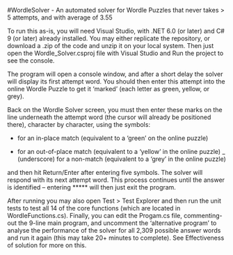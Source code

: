 #WordleSolver - An automated solver for Wordle Puzzles that never takes > 5 attempts, and with average of 3.55

To run this as-is, you will need Visual Studio, with .NET 6.0 (or later) and C# 9 (or later) already installed. You may either replicate the repository, or download a .zip of the code and unzip it on your local system. Then just open the Wordle_Solver.csproj file with Visual Studio and Run the project to see the console.

The program will open a console window, and after a short delay the solver will display its first attempt word. You should then enter this attempt into the online Wordle Puzzle to get it ‘marked’ (each letter as green, yellow, or grey).

Back on the Wordle Solver screen, you must then enter these marks on the line underneath the attempt word  (the cursor will already be positioned there), character by character, using the symbols:

* for an in-place match (equivalent to a ‘green’ on the online puzzle)
+ for an out-of-place match (equivalent to a ‘yellow’ in the online puzzle)
_ (underscore) for a non-match (equivalent to a ‘grey’ in the online puzzle)

and then hit Return/Enter after entering five symbols. The solver will respond with its next attempt word. This process continues until the answer is identified – entering ***** will then just exit the program. 

After running you may also open Test > Test Explorer and then run the unit tests to test all 14 of the core functions (which are located in WordleFunctions.cs).
Finally, you can edit the Progam.cs file, commenting-out the 9-line main program, and uncomment the ‘alternative program’ to analyse the performance of the solver for all 2,309 possible answer words and run it again (this may take 20+ minutes to complete). See Effectiveness of solution for more on this.

